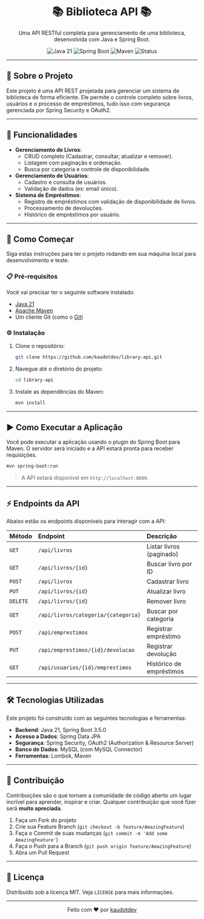 <h1 align="center">📚 Biblioteca API 📚</h1>

<p align="center">
  Uma API RESTful completa para gerenciamento de uma biblioteca, desenvolvida com Java e Spring Boot.
</p>

<p align="center">
  <img src="https://img.shields.io/badge/Java-21-blue?style=for-the-badge&logo=openjdk" alt="Java 21">
  <img src="https://img.shields.io/badge/Spring%20Boot-3.5.0-brightgreen?style=for-the-badge&logo=spring" alt="Spring Boot">
  <img src="https://img.shields.io/badge/Maven-4.0.0-red?style=for-the-badge&logo=apache-maven" alt="Maven">
  <img src="https://img.shields.io/badge/Status-Em%20Desenvolvimento-orange?style=for-the-badge" alt="Status">
</p>

---

## 📖 Sobre o Projeto

Este projeto é uma API REST projetada para gerenciar um sistema de biblioteca de forma eficiente. Ele permite o controle completo sobre livros, usuários e o processo de empréstimos, tudo isso com segurança gerenciada por Spring Security e OAuth2.

---

## 🎯 Funcionalidades

-   **Gerenciamento de Livros**:
    -   CRUD completo (Cadastrar, consultar, atualizar e remover).
    -   Listagem com paginação e ordenação.
    -   Busca por categoria e controle de disponibilidade.
-   **Gerenciamento de Usuários**:
    -   Cadastro e consulta de usuários.
    -   Validação de dados (ex: email único).
-   **Sistema de Empréstimos**:
    -   Registro de empréstimos com validação de disponibilidade de livros.
    -   Processamento de devoluções.
    -   Histórico de empréstimos por usuário.

---

## 🚀 Como Começar

Siga estas instruções para ter o projeto rodando em sua máquina local para desenvolvimento e teste.

### 📋 Pré-requisitos

Você vai precisar ter o seguinte software instalado:

-   [Java 21](https://www.oracle.com/java/technologies/downloads/#java21)
-   [Apache Maven](https://maven.apache.org/download.cgi)
-   Um cliente Git (como o [Git](https://git-scm.com/))

### ⚙️ Instalação

1.  Clone o repositório:
    ```sh
    git clone https://github.com/kaudotdev/library-api.git
    ```
2.  Navegue até o diretório do projeto:
    ```sh
    cd library-api
    ```
3.  Instale as dependências do Maven:
    ```sh
    mvn install
    ```

---

## ▶️ Como Executar a Aplicação

Você pode executar a aplicação usando o plugin do Spring Boot para Maven. O servidor será iniciado e a API estará pronta para receber requisições.

```sh
mvn spring-boot:run
```

> A API estará disponível em `http://localhost:8080`.

---

## ⚡ Endpoints da API

Abaixo estão os endpoints disponíveis para interagir com a API:

| Método   | Endpoint                            | Descrição                |
| :------- | :---------------------------------- | :----------------------- |
| `GET`    | `/api/livros`                       | Listar livros (paginado) |
| `GET`    | `/api/livros/{id}`                  | Buscar livro por ID      |
| `POST`   | `/api/livros`                       | Cadastrar livro          |
| `PUT`    | `/api/livros/{id}`                  | Atualizar livro          |
| `DELETE` | `/api/livros/{id}`                  | Remover livro            |
| `GET`    | `/api/livros/categoria/{categoria}` | Buscar por categoria     |
| `POST`   | `/api/emprestimos`                  | Registrar empréstimo     |
| `PUT`    | `/api/emprestimos/{id}/devolucao`   | Registrar devolução      |
| `GET`    | `/api/usuarios/{id}/emprestimos`    | Histórico de empréstimos |

---

## 🛠️ Tecnologias Utilizadas

Este projeto foi construído com as seguintes tecnologias e ferramentas:

-   **Backend**: Java 21, Spring Boot 3.5.0
-   **Acesso a Dados**: Spring Data JPA
-   **Segurança**: Spring Security, OAuth2 (Authorization & Resource Server)
-   **Banco de Dados**: MySQL (com MySQL Connector)
-   **Ferramentas**: Lombok, Maven

---

## 🤝 Contribuição

Contribuições são o que tornam a comunidade de código aberto um lugar incrível para aprender, inspirar e criar. Qualquer contribuição que você fizer será **muito apreciada**.

1.  Faça um Fork do projeto
2.  Crie sua Feature Branch (`git checkout -b feature/AmazingFeature`)
3.  Faça o Commit de suas mudanças (`git commit -m 'Add some AmazingFeature'`)
4.  Faça o Push para a Branch (`git push origin feature/AmazingFeature`)
5.  Abra um Pull Request

---

## 📄 Licença

Distribuído sob a licença MIT. Veja `LICENSE` para mais informações.

---

<p align="center">
  Feito com ❤️ por <a href="https://github.com/kaudotdev">kaudotdev</a>
</p>
